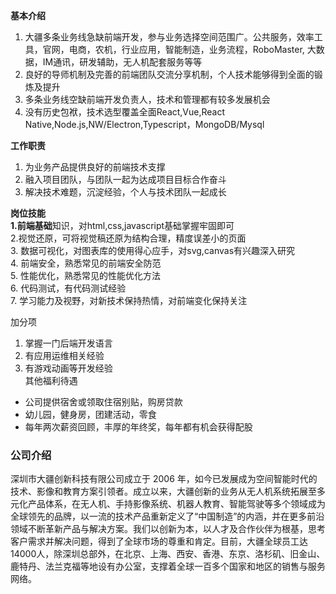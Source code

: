 **基本介绍**  


1. 大疆多条业务线急缺前端开发，参与业务选择空间范围广。公共服务，效率工具，官网，电商，农机，行业应用，智能制造，业务流程，RoboMaster, 大数据，IM通讯，研发辅助，无人机配套服务等等  
2. 良好的导师机制及完善的前端团队交流分享机制，个人技术能够得到全面的锻炼及提升  
3. 多条业务线空缺前端开发负责人，技术和管理都有较多发展机会  
4. 没有历史包袱，技术选型覆盖全面React,Vue,React Native,Node.js,NW/Electron,Typescript，MongoDB/Mysql  



**工作职责**  
1. 为业务产品提供良好的前端技术支撑  
2. 融入项目团队，与团队一起为达成项目目标合作奋斗  
3. 解决技术难题，沉淀经验，个人与技术团队一起成长  


**岗位技能  
1.前端基础**知识，对html,css,javascript基础掌握牢固即可  
2.视觉还原，可将视觉稿还原为结构合理，精度误差小的页面  
3. 数据可视化，对图表库的使用得心应手，对svg,canvas有兴趣深入研究  
4. 前端安全，熟悉常见的前端安全防范  
5. 性能优化，熟悉常见的性能优化方法  
6. 代码测试，有代码测试经验  
7. 学习能力及视野，对新技术保持热情，对前端变化保持关注  


加分项  
1. 掌握一门后端开发语言  
2. 有应用运维相关经验  
3. 有游戏动画等开发经验  
其他福利待遇  
- 公司提供宿舍或领取住宿别贴，购房贷款  
- 幼儿园，健身房，团建活动，零食  
- 每年两次薪资回顾，丰厚的年终奖，每年都有机会获得配股

### 公司介绍

深圳市大疆创新科技有限公司成立于 2006 年，如今已发展成为空间智能时代的技术、影像和教育方案引领者。成立以来，大疆创新的业务从无人机系统拓展至多元化产品体系，在无人机、手持影像系统、机器人教育、智能驾驶等多个领域成为全球领先的品牌，以一流的技术产品重新定义了“中国制造”的内涵，并在更多前沿领域不断革新产品与解决方案。我们以创新为本，以人才及合作伙伴为根基，思考客户需求并解决问题，得到了全球市场的尊重和肯定。目前，大疆全球员工达14000人，除深圳总部外，在北京、上海、西安、香港、东京、洛杉矶、旧金山、鹿特丹、法兰克福等地设有办公室，支撑着全球一百多个国家和地区的销售与服务网络。